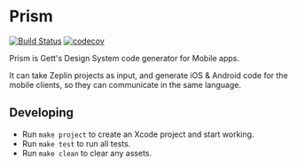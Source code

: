 # Prism

[![Build Status](https://app.bitrise.io/app/8c4e1ba1563e5946/status.svg?token=ue1KMfY2dyQvqUUwEIAEmw&branch=master)](https://app.bitrise.io/app/8c4e1ba1563e5946)
[![codecov](https://codecov.io/gh/gtforge/prism/branch/master/graph/badge.svg?token=5ogymxRFpf)](https://codecov.io/gh/gtforge/prism)

Prism is Gett's Design System code generator for Mobile apps.

It can take Zeplin projects as input, and generate iOS & Android code for the mobile clients, so they can communicate in the same language.
    
## Developing

* Run `make project` to create an Xcode project and start working.
* Run `make test` to run all tests.
* Run `make clean` to clear any assets.
